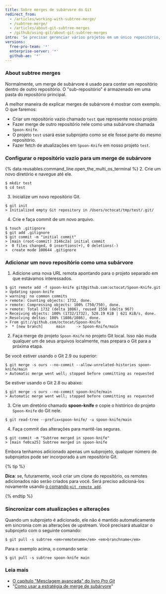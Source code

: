 ```yaml
---
title: Sobre merges de subárvore do Git
redirect_from:
  - /articles/working-with-subtree-merge/
  - /subtree-merge/
  - /articles/about-git-subtree-merges
  - /github/using-git/about-git-subtree-merges
intro: 'Se precisar gerenciar vários projetos em um único repositório, você poderá usar um *merge de subárvore* para manipular todas as referências.'
versions:
  free-pro-team: '*'
  enterprise-server: '*'
  github-ae: '*'
---
```


### About subtree merges

Normalmente, um merge de subárvore é usado para conter um repositório dentro de outro repositório. O "sub-repositório" é armazenado em uma pasta do repositório principal.

A melhor maneira de explicar merges de subárvore é mostrar com exemplo. O que faremos:

- Criar um repositório vazio chamado `test` que represente nosso projeto
- Fazer merge de outro repositório nele como uma subárvore chamada `Spoon-Knife`.
- O projeto `test` usará esse subprojeto como se ele fosse parte do mesmo repositório.
- Fazer fetch de atualizações em `Spoon-Knife` em nosso projeto `test`.

### Configurar o repositório vazio para um merge de subárvore

{% data reusables.command_line.open_the_multi_os_terminal %}
2. Crie um novo diretório e navegue até ele.
  ```shell
  $ mkdir test
  $ cd test
  ```
3. Inicialize um novo repositório Git.
  ```shell
  $ git init
  > Initialized empty Git repository in /Users/octocat/tmp/test/.git/
  ```
4. Crie e faça commit de um novo arquivo.
  ```shell
  $ touch .gitignore
  $ git add .gitignore
  $ git commit -m "initial commit"
  > [main (root-commit) 3146c2a] initial commit
  >  0 files changed, 0 insertions(+), 0 deletions(-)
  >  create mode 100644 .gitignore
  ```

### Adicionar um novo repositório como uma subárvore

1. Adicione uma nova URL remota apontando para o projeto separado em que estávamos interessados.
  ```shell
  $ git remote add -f spoon-knife git@github.com:octocat/Spoon-Knife.git
  > Updating spoon-knife
  > warning: no common commits
  > remote: Counting objects: 1732, done.
  > remote: Compressing objects: 100% (750/750), done.
  > remote: Total 1732 (delta 1086), reused 1558 (delta 967)
  > Receiving objects: 100% (1732/1732), 528.19 KiB | 621 KiB/s, done.
  > Resolving deltas: 100% (1086/1086), done.
  > From git://github.com/octocat/Spoon-Knife
  >  * [new branch]      main     -> Spoon-Knife/main
  ```
2. Faça merge do projeto `Spoon-Knife` no projeto Git local. Isso não muda qualquer um de seus arquivos localmente, mas prepara o Git para a próxima etapa.

  Se você estiver usando o Git 2.9 ou superior:
  ```shell
  $ git merge -s ours --no-commit --allow-unrelated-histories spoon-knife/main
  > Automatic merge went well; stopped before committing as requested
  ```

  Se estiver usando o Git 2.8 ou abaixo:
  ```shell
  $ git merge -s ours --no-commit spoon-knife/main
  > Automatic merge went well; stopped before committing as requested
  ```
3. Crie um diretório chamado **spoon-knife** e copie o histórico do projeto `Spoon-Knife` do Git nele.
  ```shell
  $ git read-tree --prefix=spoon-knife/ -u spoon-knife/main
  ```
4. Faça commit das alterações para mantê-las seguras.
  ```shell
  $ git commit -m "Subtree merged in spoon-knife"
  > [main fe0ca25] Subtree merged in spoon-knife
  ```

Embora tenhamos adicionado apenas um subprojeto, qualquer número de subprojetos pode ser incorporado a um repositório Git.

{% tip %}

**Dica**: se, futuramente, você criar um clone do repositório, os remotes adicionados não serão criados para você. Será preciso adicioná-los novamente usando [o comando `git remote add`](/github/getting-started-with-github/managing-remote-repositories).

{% endtip %}

### Sincronizar com atualizações e alterações

Quando um subprojeto é adicionado, ele não é mantido automaticamente em sincronia com as alterações de upstream. Você precisará atualizar o subprojeto com o seguinte comando:

```shell
$ git pull -s subtree <em>remotename</em> <em>branchname</em>
```

Para o exemplo acima, o comando seria:

```shell
$ git pull -s subtree spoon-knife main
```

### Leia mais

- [O capítulo "Mesclagem avançada" do livro _Pro Git_](https://git-scm.com/book/en/v2/Git-Tools-Advanced-Merging)
- "[Como usar a estratégia de merge de subárvore](https://www.kernel.org/pub/software/scm/git/docs/howto/using-merge-subtree.html)"
